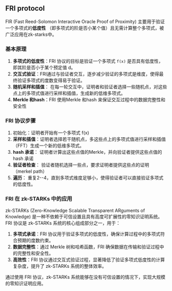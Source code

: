 ## FRI protocol 

FIR (Fast Reed-Solomon Interactive Oracle Proof of Proximity) 主要用于验证一个多项式的**低度性** （即多项式的阶是否小某个值）且无需计算整个多项式，被广泛应用在zk-starks中。

### 基本原理

1. **多项式的低度性**：FRI 协议的目标是验证一个多项式 `f(x)` 是否具有低度性，即其阶是否小于某个预定值 d。
2. **交互式验证**：FRI通过与验证者交互，逐步减少验证的多项式是维度，使得最终验证多项式的度数变得易于验证。
3. **随机采样和插值**： 在每一轮交互中，证明者和验证者选择一些随机点，对这些点上的多项式值进行采样和插值，生成新的低维多项式。
4. **Merkle 和hash**：FRI 使用Merkle 和hash 来保证交互过程中的数据完整性和安全性

### FRI 协议步骤

1. 初始化：证明者开始有一个多项式 f(x)
2. **采样和插值**：证明者选择若干随机点，多这些点上的多项式值进行采样和插值（FFT）生成一个新的低维多项式。
3. **hash 承诺**： 证明者计算出这些点值的Merkle，并向验证者提供这些点值的hash 承诺
4. **验证者检查**： 验证者随机选择一些点，要求证明者提供这些点的证明（merkel path）
5. **遍历**： 重复2--4，直到多项式维度足够小，使得验证者可以直接验证多项式的低度性。

### FRI 在 zk-STARKs 中的应用

zk-STARKs (Zero-Knowledge Scalable Transparent ARguments of Knowledge) 是一种不依赖于可信设置且具有高度可扩展性的零知识证明系统。FRI 协议是 zk-STARKs 系统的核心组成部分之一，用于：

1. **多项式承诺**：FRI 协议用于验证多项式的低度性，确保计算过程中的多项式符合预期的度数约束。
2. **数据完整性**：通过 Merkle 树和哈希函数，FRI 确保数据在传输和验证过程中的完整性和安全性。
3. **高效性**：FRI 协议通过交互式验证过程，显著降低了验证多项式低度性的计算复杂度，提升了 zk-STARKs 系统的整体效率。

通过使用 FRI 协议，zk-STARKs 系统能够在没有可信设置的情况下，实现大规模的零知识证明应用。


